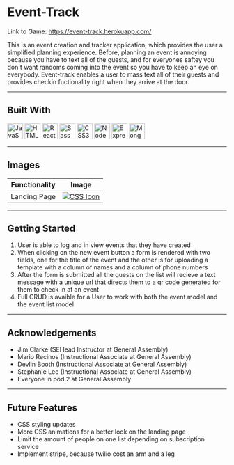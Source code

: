 # Event-Track

Link to Game: https://event-track.herokuapp.com/

This is an event creation and tracker application, which provides the user a simplified planning experience. Before, planning an event is annoying because you have to text all of the guests, and for everyones saftey you don't want randoms coming into the event so you have to keep an eye on everybody. Event-track enables a user to mass text all of their guests and provides checkin fuctionality right when they arrive at the door. 

------------

## Built With

<p align="left">
<a href="https://developer.mozilla.org/en-US/docs/Web/JavaScript" target="_blank" rel="noreferrer"><img src="https://raw.githubusercontent.com/danielcranney/readme-generator/main/public/icons/skills/javascript-colored.svg" width="36" height="36" alt="JavaScript" /></a>
<a href="https://developer.mozilla.org/en-US/docs/Glossary/HTML5" target="_blank" rel="noreferrer"><img src="https://raw.githubusercontent.com/danielcranney/readme-generator/main/public/icons/skills/html5-colored.svg" width="36" height="36" alt="HTML5" /></a>
<a href="https://reactjs.org/" target="_blank" rel="noreferrer"><img src="https://raw.githubusercontent.com/danielcranney/readme-generator/main/public/icons/skills/react-colored.svg" width="36" height="36" alt="React" /></a>
<a href="https://sass-lang.com/" target="_blank" rel="noreferrer"><img src="https://raw.githubusercontent.com/danielcranney/readme-generator/main/public/icons/skills/sass-colored.svg" width="36" height="36" alt="Sass" /></a>
<a href="https://www.w3.org/TR/CSS/#css" target="_blank" rel="noreferrer"><img src="https://raw.githubusercontent.com/danielcranney/readme-generator/main/public/icons/skills/css3-colored.svg" width="36" height="36" alt="CSS3" /></a>
<a href="https://nodejs.org/en/" target="_blank" rel="noreferrer"><img src="https://raw.githubusercontent.com/danielcranney/readme-generator/main/public/icons/skills/nodejs-colored.svg" width="36" height="36" alt="NodeJS" /></a>
<a href="https://expressjs.com/" target="_blank" rel="noreferrer"><img src="https://raw.githubusercontent.com/danielcranney/readme-generator/main/public/icons/skills/express-colored.svg" width="36" height="36" alt="Express" /></a>
<a href="https://www.mongodb.com/" target="_blank" rel="noreferrer"><img src="https://raw.githubusercontent.com/danielcranney/readme-generator/main/public/icons/skills/mongodb-colored.svg" width="36" height="36" alt="MongoDB" /></a>
</p>

------------

## Images 

| Functionality  | Image  |
| ------------ | ------------ |
|  Landing Page |[![CSS Icon](https://i.imgur.com/xxxjbkz.png)](https://developer.mozilla.org/en-US/docs/Web/CSS) |
------------

## Getting Started
1. User is able to log and in view events that they have created 
2. When clicking on the new event button a form is rendered with two fields, one for the title of the event and the other is for uploading a template with a column of names and a column of phone numbers 
3. After the form is submitted all the guests on the list will recieve a text message with a unique url that directs them to a qr code generated for them to check in at an event 
4. Full CRUD is avaible for a User to work with both the event model and the event list model 

------------

## Acknowledgements 
- Jim Clarke (SEI lead Instructor at General Assembly)
- Mario Recinos (Instructional Associate at General Assembly)
- Devlin Booth (Instructional Associate at General Assembly)
- Stephanie Lee (Instructional Associate at General Assembly)
- Everyone in pod 2 at General Assembly

------------

## Future Features
- CSS styling updates 
- More CSS animations for a better look on the landing page 
- Limit the amount of people on one list depending on subscription service 
- Implement stripe, because twilio cost an arm and a leg 
